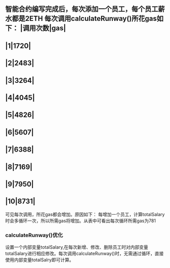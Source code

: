 智能合约编写完成后，每次添加一个员工，每个员工薪水都是2ETH
每次调用calculateRunway()所花gas如下：
|调用次数|gas|
--
|1|1720|
--
|2|2483|
--
|3|3264|
--
|4|4045|
--
|5|4826|
--
|6|5607|
--
|7|6388|
--
|8|7169|
--
|9|7950|
--
|10|8731|
--
可见每次调用，所花gas都会增加。原因如下：
每增加一个员工，计算totalSalary时会多循环一次，所以所需gas将增加。从表中可看出每次循环所需gas为781

### calculateRunway()优化
设置一个内部变量totalSalary,在每次新增、修改、删除员工时对内部变量totalSalary进行相应修改。每次调用calculateRunway()时，无需通过循环，直接使用内部变量totalSalry即可计算。
